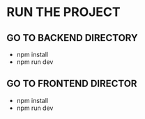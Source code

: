 # RUN THE PROJECT

## GO TO BACKEND DIRECTORY
- npm install
- npm run dev

## GO TO FRONTEND DIRECTOR
- npm install 
- npm run dev 
